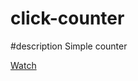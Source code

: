 # click-counter

#description
Simple counter 

[Watch](https://deborodina.github.io/click-counter/)
